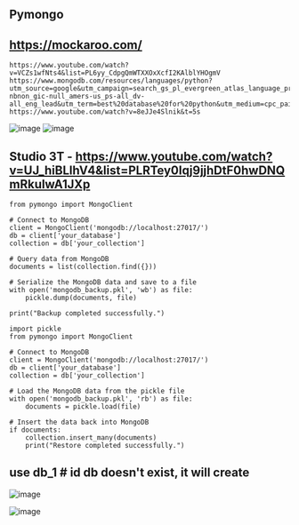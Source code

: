 ## Pymongo
## https://mockaroo.com/
```
https://www.youtube.com/watch?v=VCZs1wfNts4&list=PL6yy_CdpgQmWTXXOxXcfI2KAlblYHOgmV
https://www.mongodb.com/resources/languages/python?utm_source=google&utm_campaign=search_gs_pl_evergreen_atlas_language_prosp-nbnon_gic-null_amers-us_ps-all_dv-all_eng_lead&utm_term=best%20database%20for%20python&utm_medium=cpc_paid_search&utm_ad=p&utm_ad_campaign_id=19248124983&adgroup=159746678764&cq_cmp=19248124983&gad_source=1&gclid=Cj0KCQjwmt24BhDPARIsAJFYKk1EUg9KQQ2LZBfuh4Bv9Nyu6qX8EiUNvKw3BcXoGn5oioX00KJNfIYaAgj5EALw_wcB
https://www.youtube.com/watch?v=8eJJe4Slnik&t=5s
```
![image](https://github.com/user-attachments/assets/09ae3cc2-7ee7-4ca2-b170-466a36ffb0af)
![image](https://github.com/user-attachments/assets/9626b1c4-f5b2-473a-b3ed-a5946eba248f)

## Studio 3T - https://www.youtube.com/watch?v=UJ_hiBLlhV4&list=PLRTey0Iqj9jjhDtF0hwDNQmRkuIwA1JXp


```import pickle
from pymongo import MongoClient

# Connect to MongoDB
client = MongoClient('mongodb://localhost:27017/')
db = client['your_database']
collection = db['your_collection']

# Query data from MongoDB
documents = list(collection.find({}))

# Serialize the MongoDB data and save to a file
with open('mongodb_backup.pkl', 'wb') as file:
    pickle.dump(documents, file)

print("Backup completed successfully.")
```

```
import pickle
from pymongo import MongoClient

# Connect to MongoDB
client = MongoClient('mongodb://localhost:27017/')
db = client['your_database']
collection = db['your_collection']

# Load the MongoDB data from the pickle file
with open('mongodb_backup.pkl', 'rb') as file:
    documents = pickle.load(file)

# Insert the data back into MongoDB
if documents:
    collection.insert_many(documents)
    print("Restore completed successfully.")
```
## use db_1  # id db doesn't exist, it will create

![image](https://github.com/user-attachments/assets/54ffc81d-d313-4815-8c9d-fcc50b2f19c0)

![image](https://github.com/user-attachments/assets/f49a34e6-38bf-450d-9520-3d01cf31e6e8)


